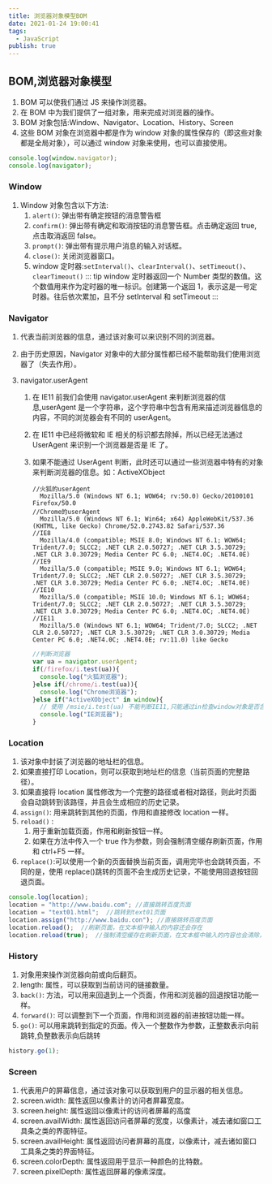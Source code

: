 ```yaml
---
title: 浏览器对象模型BOM
date: 2021-01-24 19:00:41
tags:
  - JavaScript
publish: true
---
```


## BOM,浏览器对象模型

1. BOM 可以使我们通过 JS 来操作浏览器。
2. 在 BOM 中为我们提供了一组对象，用来完成对浏览器的操作。
3. BOM 对象包括:Window、Navigator、Location、History、Screen
4. 这些 BOM 对象在浏览器中都是作为 window 对象的属性保存的（即这些对象都是全局对象），可以通过 window 对象来使用，也可以直接使用。

```JavaScript
console.log(window.navigator);
console.log(navigator);
```

### Window

1. Window 对象包含以下方法:
   1. `alert()`: 弹出带有确定按钮的消息警告框
   2. `confirm()`: 弹出带有确定和取消按钮的消息警告框。点击确定返回 true,点击取消返回 false。
   3. `prompt()`: 弹出带有提示用户消息的输入对话框。
   4. `close()`: 关闭浏览器窗口。
   5. window 定时器:`setInterval()`、`clearInterval()`、`setTimeout()`、`clearTimeout()`
      ::: tip
      window 定时器返回一个 Number 类型的数值。这个数值用来作为定时器的唯一标识。创建第一个返回 1，表示这是一号定时器。往后依次累加，且不分 setInterval 和 setTimeout
      :::

### Navigator

1. 代表当前浏览器的信息，通过该对象可以来识别不同的浏览器。
2. 由于历史原因，Navigator 对象中的大部分属性都已经不能帮助我们使用浏览器了（失去作用）。
3. navigator.userAgent

   1. 在 IE11 前我们会使用 navigator.userAgent 来判断浏览器的信息,userAgent 是一个字符串，这个字符串中包含有用来描述浏览器信息的内容，不同的浏览器会有不同的 userAgent。
   2. 在 IE11 中已经将微软和 IE 相关的标识都去除掉，所以已经无法通过 UserAgent 来识别一个浏览器是否是 IE 了。
   3. 如果不能通过 UserAgent 判断，此时还可以通过一些浏览器中特有的对象来判断浏览器的信息。如：ActiveXObject

      ```text
      //火狐的userAgent
        Mozilla/5.0 (Windows NT 6.1; WOW64; rv:50.0) Gecko/20100101 Firefox/50.0
      //Chrome的userAgent
        Mozilla/5.0 (Windows NT 6.1; Win64; x64) AppleWebKit/537.36 (KHTML, like Gecko) Chrome/52.0.2743.82 Safari/537.36
      //IE8
        Mozilla/4.0 (compatible; MSIE 8.0; Windows NT 6.1; WOW64; Trident/7.0; SLCC2; .NET CLR 2.0.50727; .NET CLR 3.5.30729; .NET CLR 3.0.30729; Media Center PC 6.0; .NET4.0C; .NET4.0E)
      //IE9
        Mozilla/5.0 (compatible; MSIE 9.0; Windows NT 6.1; WOW64; Trident/7.0; SLCC2; .NET CLR 2.0.50727; .NET CLR 3.5.30729; .NET CLR 3.0.30729; Media Center PC 6.0; .NET4.0C; .NET4.0E)
      //IE10
        Mozilla/5.0 (compatible; MSIE 10.0; Windows NT 6.1; WOW64; Trident/7.0; SLCC2; .NET CLR 2.0.50727; .NET CLR 3.5.30729; .NET CLR 3.0.30729; Media Center PC 6.0; .NET4.0C; .NET4.0E)
      //IE11
        Mozilla/5.0 (Windows NT 6.1; WOW64; Trident/7.0; SLCC2; .NET CLR 2.0.50727; .NET CLR 3.5.30729; .NET CLR 3.0.30729; Media Center PC 6.0; .NET4.0C; .NET4.0E; rv:11.0) like Gecko
      ```

      ```JavaScript
      //判断浏览器
      var ua = navigator.userAgent;
      if(/firefox/i.test(ua)){
        console.log("火狐浏览器");
      }else if(/chrome/i.test(ua)){
        console.log("Chrome浏览器");
      }else if("ActiveXObject" in window){
        // 使用 /msie/i.test(ua) 不能判断IE11,只能通过in检查window对象是否含有ActiveXObject构造函数，因为只有IE浏览器中含有
        console.log("IE浏览器");
      }
      ```

### Location

1. 该对象中封装了浏览器的地址栏的信息。
2. 如果直接打印 Location，则可以获取到地址栏的信息（当前页面的完整路径）。
3. 如果直接将 location 属性修改为一个完整的路径或者相对路径，则此时页面会自动跳转到该路径，并且会生成相应的历史记录。
4. `assign()`: 用来跳转到其他的页面，作用和直接修改 location 一样。
5. `reload()` :
   1. 用于重新加载页面，作用和刷新按钮一样。
   2. 如果在方法中传入一个 true 作为参数，则会强制清空缓存刷新页面，作用和 ctrl+F5 一样。
6. `replace()`:可以使用一个新的页面替换当前页面，调用完毕也会跳转页面，不同的是，使用 replace()跳转的页面不会生成历史记录，不能使用回退按钮回退页面。

```JavaScript
console.log(location);
location = "http://www.baidu.com"; //直接跳转百度页面
location = "text01.html";  //跳转到text01页面
location.assign("http://www.baidu.con"); //直接跳转百度页面
location.reload();  //刷新页面，在文本框中输入的内容还会存在
location.reload(true);  //强制清空缓存在刷新页面，在文本框中输入的内容也会清除，需要重新输入
```

### History

1. 对象用来操作浏览器向前或向后翻页。
2. length: 属性，可以获取到当前访问的链接数量。
3. `back()`: 方法，可以用来回退到上一个页面，作用和浏览器的回退按钮功能一样。
4. `forward()`: 可以调整到下一个页面，作用和浏览器的前进按钮功能一样。
5. `go()`: 可以用来跳转到指定的页面。传入一个整数作为参数，正整数表示向前跳转,负整数表示向后跳转

```JavaScript
history.go(1);
```

### Screen

1. 代表用户的屏幕信息，通过该对象可以获取到用户的显示器的相关信息。
2. screen.width: 属性返回以像素计的访问者屏幕宽度。
3. screen.height: 属性返回以像素计的访问者屏幕的高度
4. screen.availWidth: 属性返回访问者屏幕的宽度，以像素计，减去诸如窗口工具条之类的界面特征。
5. screen.availHeight: 属性返回访问者屏幕的高度，以像素计，减去诸如窗口工具条之类的界面特征。
6. screen.colorDepth: 属性返回用于显示一种颜色的比特数。
7. screen.pixelDepth: 属性返回屏幕的像素深度。
